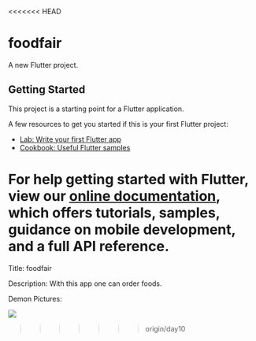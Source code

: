 <<<<<<< HEAD
# foodfair

A new Flutter project.

## Getting Started

This project is a starting point for a Flutter application.

A few resources to get you started if this is your first Flutter project:

- [Lab: Write your first Flutter app](https://flutter.dev/docs/get-started/codelab)
- [Cookbook: Useful Flutter samples](https://flutter.dev/docs/cookbook)

For help getting started with Flutter, view our
[online documentation](https://flutter.dev/docs), which offers tutorials,
samples, guidance on mobile development, and a full API reference.
=======
Title:
foodfair

Description:
With this app one can order foods.

Demon Pictures:

<img src="https://github.com/khaledmorshed/Foodfair-user-app/issues/6"/>

>>>>>>> origin/day10

